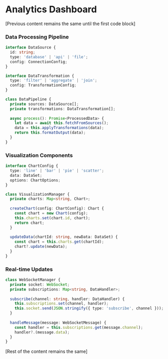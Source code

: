 # Analytics Dashboard

[Previous content remains the same until the first code block]

### Data Processing Pipeline

```typescript
interface DataSource {
  id: string;
  type: 'database' | 'api' | 'file';
  config: ConnectionConfig;
}

interface DataTransformation {
  type: 'filter' | 'aggregate' | 'join';
  config: TransformationConfig;
}

class DataPipeline {
  private sources: DataSource[];
  private transformations: DataTransformation[];
  
  async process(): Promise<ProcessedData> {
    let data = await this.fetchFromSources();
    data = this.applyTransformations(data);
    return this.formatOutput(data);
  }
}
```

### Visualization Components

```typescript
interface ChartConfig {
  type: 'line' | 'bar' | 'pie' | 'scatter';
  data: DataSet;
  options: ChartOptions;
}

class VisualizationManager {
  private charts: Map<string, Chart>;
  
  createChart(config: ChartConfig): Chart {
    const chart = new Chart(config);
    this.charts.set(chart.id, chart);
    return chart;
  }
  
  updateData(chartId: string, newData: DataSet) {
    const chart = this.charts.get(chartId);
    chart?.update(newData);
  }
}
```

### Real-time Updates

```typescript
class WebSocketManager {
  private socket: WebSocket;
  private subscriptions: Map<string, DataHandler>;
  
  subscribe(channel: string, handler: DataHandler) {
    this.subscriptions.set(channel, handler);
    this.socket.send(JSON.stringify({ type: 'subscribe', channel }));
  }
  
  handleMessage(message: WebSocketMessage) {
    const handler = this.subscriptions.get(message.channel);
    handler?.(message.data);
  }
}
```

[Rest of the content remains the same]
